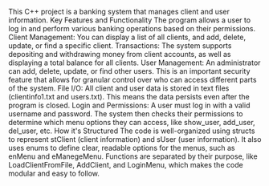 This C++ project is a banking system that manages client and user information.
​Key Features and Functionality
​The program allows a user to log in and perform various banking operations based on their permissions.
​Client Management: You can display a list of all clients, and add, delete, update, or find a specific client.
​Transactions: The system supports depositing and withdrawing money from client accounts, as well as displaying a total balance for all clients.
​User Management: An administrator can add, delete, update, or find other users. This is an important security feature that allows for granular control over who can access different parts of the system.
​File I/O: All client and user data is stored in text files (clientinfo1.txt and users.txt). This means the data persists even after the program is closed.
​Login and Permissions: A user must log in with a valid username and password. The system then checks their permissions to determine which menu options they can access, like show_user, add_user, del_user, etc.
​How it's Structured
​The code is well-organized using structs to represent stClient (client information) and sUser (user information). It also uses enums to define clear, readable options for the menus, such as enMenu and eManegeMenu. Functions are separated by their purpose, like LoadClientFromFile, AddClient, and LoginMenu, which makes the code modular and easy to follow.
